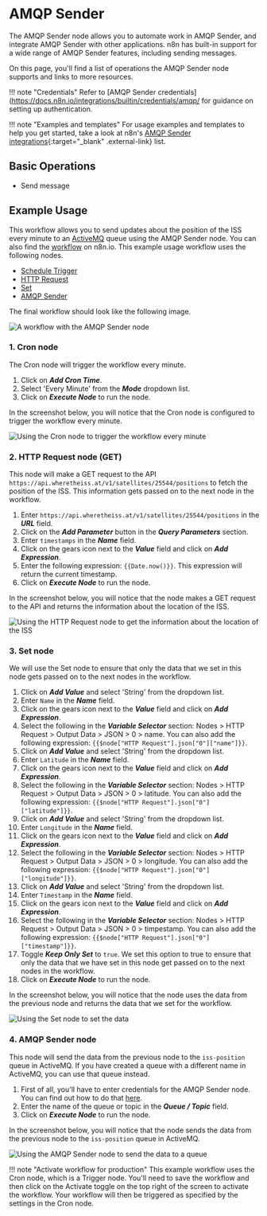 # AMQP Sender

The AMQP Sender node allows you to automate work in AMQP Sender, and integrate AMQP Sender with other applications. n8n has built-in support for a wide range of AMQP Sender features, including sending messages.

On this page, you'll find a list of operations the AMQP Sender node supports and links to more resources.

!!! note "Credentials"
	Refer to [AMQP Sender credentials](https://docs.n8n.io/integrations/builtin/credentials/amqp/ for guidance on setting up authentication. 

!!! note "Examples and templates"
	For usage examples and templates to help you get started, take a look at n8n's [AMQP Sender integrations](https://n8n.io/integrations/amqp-sender/){:target="_blank" .external-link} list.

## Basic Operations

- Send message


## Example Usage

This workflow allows you to send updates about the position of the ISS every minute to an [ActiveMQ](https://activemq.apache.org/) queue using the AMQP Sender node. You can also find the [workflow](https://n8n.io/workflows/762) on n8n.io. This example usage workflow uses the following nodes.

- [Schedule Trigger](/integrations/builtin/core-nodes/n8n-nodes-base.scheduletrigger/)
- [HTTP Request](/integrations/builtin/core-nodes/n8n-nodes-base.httprequest/)
- [Set](/integrations/builtin/core-nodes/n8n-nodes-base.set/)
- [AMQP Sender]()

The final workflow should look like the following image.

![A workflow with the AMQP Sender node](/_images/integrations/builtin/app-nodes/amqp/workflow.png)

### 1. Cron node

The Cron node will trigger the workflow every minute.

1. Click on ***Add Cron Time***.
2. Select 'Every Minute' from the ***Mode*** dropdown list.
3. Click on ***Execute Node*** to run the node.

In the screenshot below, you will notice that the Cron node is configured to trigger the workflow every minute.

![Using the Cron node to trigger the workflow every minute](/_images/integrations/builtin/app-nodes/amqp/cron_node.png)

### 2. HTTP Request node (GET)

This node will make a GET request to the API `https://api.wheretheiss.at/v1/satellites/25544/positions` to fetch the position of the ISS. This information gets passed on to the next node in the workflow.

1. Enter `https://api.wheretheiss.at/v1/satellites/25544/positions` in the ***URL*** field.
2. Click on the ***Add Parameter*** button in the ***Query Parameters*** section.
3. Enter `timestamps` in the ***Name*** field.
4. Click on the gears icon next to the ***Value*** field and click on ***Add Expression***.
5. Enter the following expression: `{{Date.now()}}`. This expression will return the current timestamp.
6. Click on ***Execute Node*** to run the node.

In the screenshot below, you will notice that the node makes a GET request to the API and returns the information about the location of the ISS.

![Using the HTTP Request node to get the information about the location of the ISS](/_images/integrations/builtin/app-nodes/amqp/httprequest_node.png)

### 3. Set node

We will use the Set node to ensure that only the data that we set in this node gets passed on to the next nodes in the workflow.

1. Click on ***Add Value*** and select 'String' from the dropdown list.
2. Enter `Name` in the ***Name*** field.
3. Click on the gears icon next to the ***Value*** field and click on ***Add Expression***.
4. Select the following in the ***Variable Selector*** section: Nodes > HTTP Request > Output Data > JSON > 0 > name. You can also add the following expression: `{{$node["HTTP Request"].json["0"]["name"]}}`.
5. Click on ***Add Value*** and select 'String' from the dropdown list.
6. Enter `Latitude` in the ***Name*** field.
7. Click on the gears icon next to the ***Value*** field and click on ***Add Expression***.
8. Select the following in the ***Variable Selector*** section: Nodes > HTTP Request > Output Data > JSON > 0 > latitude. You can also add the following expression: `{{$node["HTTP Request"].json["0"]["latitude"]}}`.
9. Click on ***Add Value*** and select 'String' from the dropdown list.
10. Enter `Longitude` in the ***Name*** field.
11. Click on the gears icon next to the ***Value*** field and click on ***Add Expression***.
12. Select the following in the ***Variable Selector*** section: Nodes > HTTP Request > Output Data > JSON > 0 > longitude. You can also add the following expression: `{{$node["HTTP Request"].json["0"]["longitude"]}}`.
13. Click on ***Add Value*** and select 'String' from the dropdown list.
14. Enter `Timestamp` in the ***Name*** field.
15. Click on the gears icon next to the ***Value*** field and click on ***Add Expression***.
16. Select the following in the ***Variable Selector*** section: Nodes > HTTP Request > Output Data > JSON > 0 > timpestamp. You can also add the following expression: `{{$node["HTTP Request"].json["0"]["timestamp"]}}`.
17. Toggle ***Keep Only Set*** to `true`. We set this option to true to ensure that only the data that we have set in this node get passed on to the next nodes in the workflow.
18. Click on ***Execute Node*** to run the node.

In the screenshot below, you will notice that the node uses the data from the previous node and returns the data that we set for the workflow.

![Using the Set node to set the data](/_images/integrations/builtin/app-nodes/amqp/set_node.png)

### 4. AMQP Sender node

This node will send the data from the previous node to the `iss-position` queue in ActiveMQ. If you have created a queue with a different name in ActiveMQ, you can use that queue instead.

1. First of all, you'll have to enter credentials for the AMQP Sender node. You can find out how to do that [here](/integrations/builtin/credentials/amqp/).
2. Enter the name of the queue or topic in the ***Queue / Topic*** field.
3. Click on ***Execute Node*** to run the node.

In the screenshot below, you will notice that the node sends the data from the previous node to the `iss-position` queue in ActiveMQ.

![Using the AMQP Sender node to send the data to a queue](/_images/integrations/builtin/app-nodes/amqp/amqpsender_node.png)

!!! note "Activate workflow for production"
    This example workflow uses the Cron node, which is a Trigger node. You'll need to save the workflow and then click on the Activate toggle on the top right of the screen to activate the workflow. Your workflow will then be triggered as specified by the settings in the Cron node.







